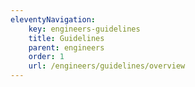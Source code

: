 ```yaml
---
eleventyNavigation:
    key: engineers-guidelines
    title: Guidelines
    parent: engineers
    order: 1
    url: /engineers/guidelines/overview
---
```

